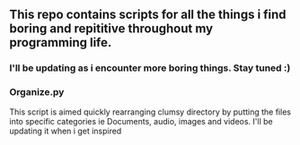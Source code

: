 ## This repo contains scripts for all the things i find boring and repititive throughout my programming life.
### I'll be updating as i encounter more boring things. Stay tuned :)

### Organize.py
This script is aimed quickly rearranging clumsy directory by putting the files into specific categories ie Documents, audio, images and videos. 
I'll be updating it when i get inspired

